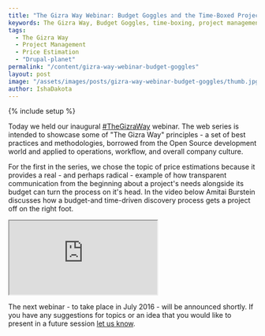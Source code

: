 ```yaml
---
title: "The Gizra Way Webinar: Budget Goggles and the Time-Boxed Project"
keywords: The Gizra Way, Budget Goggles, time-boxing, project management, price estimation  
tags:
  - The Gizra Way
  - Project Management
  - Price Estimation
  - "Drupal-planet"
permalink: "/content/gizra-way-webinar-budget-goggles"
layout: post
image: "/assets/images/posts/gizra-way-webinar-budget-goggles/thumb.jpg"
author: IshaDakota
---
```


{% include setup %}

Today we held our inaugural <a href="https://twitter.com/hashtag/thegizraway">#TheGizraWay</a> webinar. The web series is intended to showcase some of "The Gizra Way" principles - a set of best practices and methodologies, borrowed from the Open Source development world and applied to operations, workflow, and overall company culture.

For the first in the series, we chose the topic of price estimations because it provides a real - and perhaps radical - example of how transparent communication from the beginning about a project's needs alongside its budget can turn the process on it's head. In the video below Amitai Burstein discusses how a budget-and time-driven discovery process gets a project off on the right foot.

<div class="embed-responsive embed-responsive-16by9">
  <iframe class="embed-responsive-item" src="https://www.youtube.com/embed/49frCA-WOQk"></iframe>
</div>

The next webinar - to take place in July 2016 - will be announced shortly. If you have any suggestions for topics or an idea that you would like to present in a future session <a href="mailto:adam@gizra.com">let us know</a>.
